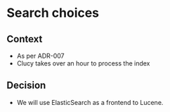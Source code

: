 # Search choices

## Context

* As per ADR-007
* Clucy takes over an hour to process the index

## Decision

* We will use ElasticSearch as a frontend to Lucene.
